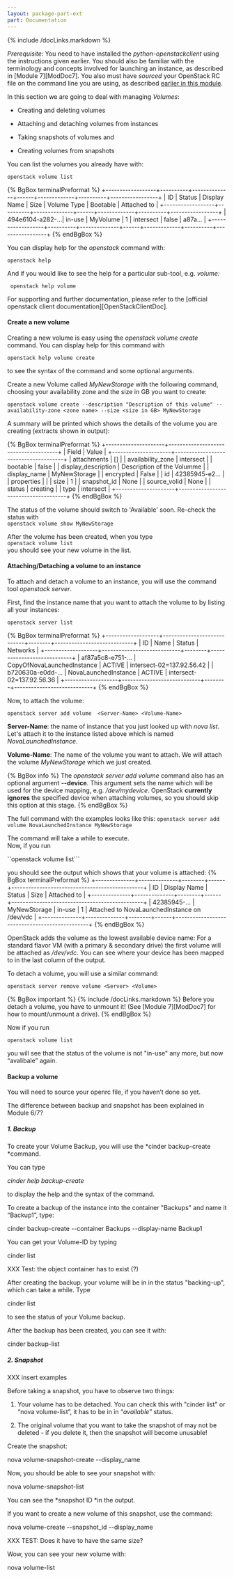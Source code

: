 ```yaml
---
layout: package-part-ext
part: Documentation
---
```

{% include /docLinks.markdown %}



*Prerequisite*: You need to have installed the *python-openstackclient* using the instructions given earlier. You should also be familiar with the terminology and concepts involved for launching an instance, as described in [Module 7][ModDoc7]. You also must have *sourced* your OpenStack RC file on the command line you are using, as described [earlier in this module](openStackClients.html).


In this section we are going to deal with managing *Volumes*:

* Creating and deleting volumes

* Attaching and detaching volumes from instances

* Taking snapshots of volumes and 

* Creating volumes from snapshots


You can list the volumes you already have with:

```openstack volume list```

{% BgBox terminalPreformat %}
+------------------+----------+--------------+------+-------------+----------+-----------------+
|  ID              |  Status  | Display Name | Size | Volume Type | Bootable |  Attached to    |
+------------------+----------+--------------+------+-------------+----------+-----------------+
| 494e6104-a282-...|  in-use  | MyVolume     |  1   |  intersect  |  false   | a87a...         |
+------------------+----------+--------------+------+-------------+----------+-----------------+
{% endBgBox %}


You can display help for the *openstack* command with:

``` openstack help ```

And if you would like to see the help for a particular sub-tool, e.g. *volume:*

``` openstack help volume```

For supporting and further documentation, please refer to the [official openstack client documentation][OpenStackClientDoc]. 




#### Create a new volume

Creating a new volume is easy using the *openstack volume create* command. You can display help for this command with

```openstack help volume create``` 

to see the syntax of the command and some optional arguments.

Create a new Volume called *MyNewStorage* with the following command, choosing your availability zone and the size in GB you want to create:

```openstack volume create --description "Description of this volume" --availability-zone <zone name> --size <size in GB> MyNewStorage```

A summary will be printed which shows the details of the volume you are creating (extracts shown in output):

{% BgBox terminalPreformat %}
+---------------------+--------------------------------------+
| Field               | Value                                |
+---------------------+--------------------------------------+
| attachments         | []                                   |
| availability_zone   | intersect                            |
| bootable            | false                                |
| display_description | Description of the Volumme           |
| display_name        | MyNewStorage                         |
| encrypted           | False                                |
| id                  | 42385945-e2...                       |
| properties          |                                      |
| size                | 1                                    |
| snapshot_id         | None                                 |
| source_volid        | None                                 |
| status              | creating                             |
| type                | intersect                            |
+---------------------+--------------------------------------+
{% endBgBox %}

The status of the volume should switch to 'Available' soon. Re-check the status with    
```openstack volume show MyNewStorage```

After the volume has been created, when you type    
```openstack volume list```    
you should see your new volume in the list.


#### Attaching/Detaching a volume to an instance

To attach and detach a volume to an instance, you will use the command tool *openstack server*.

First, find the instance name that you want to attach the volume to by listing all your instances:

```openstack server list```

{% BgBox terminalPreformat %}
+-------------------+----------------------------+--------+----------------------------+
| ID                | Name                       | Status | Networks                   |
+-------------------+----------------------------+--------+----------------------------+
| af87a5c8-e751-... | CopyOfNovaLaunchedInstance | ACTIVE | intersect-02=137.92.56.42  |
| b720630a-e0dd-... | NovaLaunchedInstance       | ACTIVE | intersect-02=137.92.56.36  |
+-------------------+----------------------------+--------+----------------------------+
{% endBgBox %}


Now, to attach the volume:

```openstack server add volume  <Server-Name> <Volume-Name>```


**Server-Name**: the name of instance that you just looked up with *nova list*. Let's attach it to the instance listed above which is named *NovaLaunchedInstance*.

**Volume-Name**: The name of the volume you want to attach. We will attach the volume *MyNewStorage* which we just created.

{% BgBox info %}
The *openstack server add volume* command also has an optional argument **--device**. This argument sets the name which will be used for the device mapping, e.g. */dev/mydevice*. OpenStack **currently ignores** the specified device when attaching volumes, so you should skip this option at this stage. 
{% endBgBox %}

The full command with the examples looks like this:
```openstack server add volume NovaLaunchedInstance MyNewStorage```

The command will take a while to execute.    
Now, if you run

``openstack volume list``` 

you should see the output which shows that your volume is attached:
{% BgBox terminalPreformat %}
+--------------+--------------+--------+------+-----------------------------------------------+
| ID           | Display Name | Status | Size | Attached to                                   |
+--------------+--------------+--------+------+-----------------------------------------------+
| 42385945-... | MyNewStorage | in-use |    1 | Attached to NovaLaunchedInstance on /dev/vdc  |
+--------------+--------------+--------+------+-----------------------------------------------+
{% endBgBox %}

OpenStack adds the volume as the lowest available device name: For a standard flavor VM (with a primary & secondary drive) the first volume will be attached as */dev/vdc*. You can see where your device has been mapped to in the last column of the output.


To detach a volume, you will use a similar command:

```openstack server remove volume <Server> <Volume>```


{% BgBox important %}
{% include /docLinks.markdown %}
Before you detach a volume, you have to unmount it! (See [Module 7][ModDoc7] for how to mount/unmount a drive).
{% endBgBox %}

Now if you run

```openstack volume list```

you will see that the status of the volume is not "in-use" any more, but now “avalibale” again.


#### Backup a volume

You will need to source your openrc file, if you haven’t done so yet.

The difference between backup and snapshot has been explained in Module 6/7?

##### 1. Backup

To create your Volume Backup, you will use the *cinder backup-create *command.

You can type

  *cinder help backup-create* 

to display the help and the syntax of the command.

To create a backup of the instance <Volume-ID> into the container "Backups" and name it “Backup1”, type:

  cinder backup-create --container Backups --display-name Backup1 <Volume-ID>

You can get your Volume-ID by typing 

   cinder list

XXX Test: the object container has to exist (?)

After creating the backup, your volume will be in in the status "backing-up", which can take a while. Type 

   cinder list

to see the status of your Volume backup.

After the backup has been created, you can see it with:

  cinder backup-list

<Insert Output example>

 

##### 2. Snapshot

XXX insert examples

Before taking a snapshot, you have to observe two things:

1. Your volume has to be detached. You can check this with "cinder list" or “nova volume-list”, it has to be in in “*available*” status.

2. The original volume that you want to take the snapshot of may not be deleted - if you delete it, then the snapshot will become unusable!

Create the snapshot:

nova volume-snapshot-create --display_name <Snapshot-Name> <Volume-ID>

Now, you should be able to see your snapshot with:

nova volume-snapshot-list

You can see the *snapshot ID *in the output.

If you want to create a new volume of this snapshot, use the command: 

nova volume-create --snapshot_id <snapshot-id>  --display_name <NewVolumeName> <Size-in-GB>

XXX TEST: Does it have to have the same size?

Wow, you can see your new volume with:

  nova volume-list


